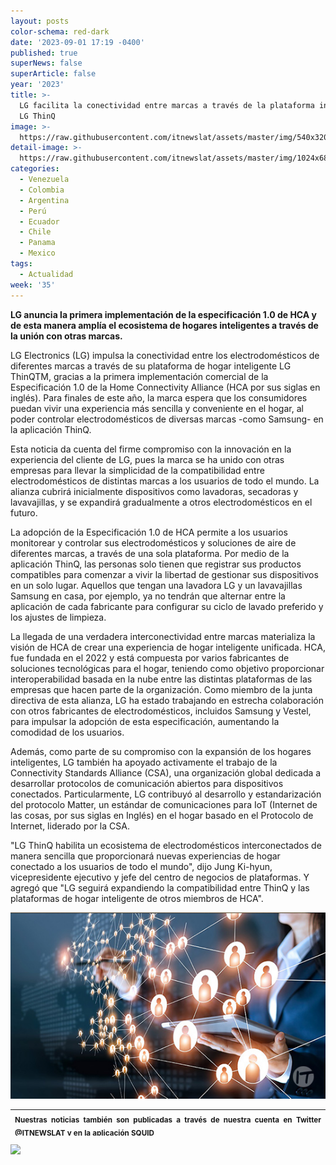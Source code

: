 ```yaml
---
layout: posts
color-schema: red-dark
date: '2023-09-01 17:19 -0400'
published: true
superNews: false
superArticle: false
year: '2023'
title: >-
  LG facilita la conectividad entre marcas a través de la plataforma inteligente
  LG ThinQ
image: >-
  https://raw.githubusercontent.com/itnewslat/assets/master/img/540x320/conectividad-p.jpg
detail-image: >-
  https://raw.githubusercontent.com/itnewslat/assets/master/img/1024x680/conectividad-g.jpg
categories:
  - Venezuela
  - Colombia
  - Argentina
  - Perú
  - Ecuador
  - Chile
  - Panama
  - Mexico
tags:
  - Actualidad
week: '35'
---
```

**LG anuncia la primera implementación de la especificación 1.0 de HCA y de esta manera amplía el ecosistema de hogares inteligentes a través de la unión con otras marcas.**

LG Electronics (LG) impulsa la conectividad entre los electrodomésticos de diferentes marcas a través de su plataforma de hogar inteligente LG ThinQTM, gracias a la primera implementación comercial de la Especificación 1.0 de la Home Connectivity Alliance (HCA por sus siglas en inglés). Para finales de este año, la marca espera que los consumidores puedan vivir una experiencia más sencilla y conveniente en el hogar, al poder controlar electrodomésticos de diversas marcas -como Samsung- en la aplicación ThinQ.

Esta noticia da cuenta del firme compromiso con la innovación en la experiencia del cliente de LG, pues la marca se ha unido con otras empresas para llevar la simplicidad de la compatibilidad entre electrodomésticos de distintas marcas a los usuarios de todo el mundo. La alianza cubrirá inicialmente dispositivos como lavadoras, secadoras y lavavajillas, y se expandirá gradualmente a otros electrodomésticos en el futuro. 

La adopción de la Especificación 1.0 de HCA permite a los usuarios monitorear y controlar sus electrodomésticos y soluciones de aire de diferentes marcas, a través de una sola plataforma. Por medio de la aplicación ThinQ, las personas solo tienen que registrar sus productos compatibles para comenzar a vivir la  libertad de  gestionar sus dispositivos en un solo lugar. Aquellos que tengan una lavadora LG y un lavavajillas Samsung en casa, por ejemplo, ya no tendrán que alternar entre la aplicación de cada fabricante para configurar su ciclo de lavado preferido y los ajustes de limpieza. 

La llegada de una verdadera interconectividad entre marcas materializa la visión de HCA de crear una experiencia de hogar inteligente unificada. HCA, fue fundada en el 2022 y está compuesta por varios fabricantes de soluciones tecnológicas para el hogar, teniendo como objetivo proporcionar interoperabilidad basada en la nube entre las distintas plataformas de las empresas que hacen parte de la organización. Como miembro de la junta directiva de esta alianza, LG ha estado trabajando en estrecha colaboración con otros fabricantes de electrodomésticos, incluidos Samsung y Vestel, para impulsar la adopción de esta especificación, aumentando la comodidad de los usuarios.

Además, como parte de su compromiso con la expansión de los hogares inteligentes, LG también ha apoyado activamente el trabajo de la Connectivity Standards Alliance (CSA), una organización global dedicada a desarrollar protocolos de comunicación abiertos para dispositivos conectados. Particularmente, LG contribuyó al desarrollo y estandarización del protocolo Matter, un estándar de comunicaciones para IoT (Internet de las cosas, por sus siglas en Inglés) en el hogar basado en el Protocolo de Internet, liderado por la CSA.

"LG ThinQ habilita un ecosistema de electrodomésticos interconectados de manera sencilla que proporcionará nuevas experiencias de hogar conectado a los usuarios de todo el mundo", dijo Jung Ki-hyun, vicepresidente ejecutivo y jefe del centro de negocios de plataformas. Y agregó que "LG seguirá expandiendo la compatibilidad entre ThinQ y las plataformas de hogar inteligente de otros miembros de HCA".

![](https://raw.githubusercontent.com/itnewslat/assets/master/img/540x320/conectividad-p.jpg)

<table style="height: 42px;" width="569">
<tbody>
<tr>
<td style="text-align: justify;"><sub><strong>Nuestras noticias también son publicadas a través de nuestra cuenta en Twitter <a href="https://twitter.com/itnewslat?lang=es">@ITNEWSLAT</a> y en la aplicación <a href="https://squidapp.co/en/">SQUID</a></strong></sub></td>
</tr>
</tbody>
</table>

<img src="https://tracker.metricool.com/c3po.jpg?hash=56f88a41e39ab42c063cc51676587a04"/>